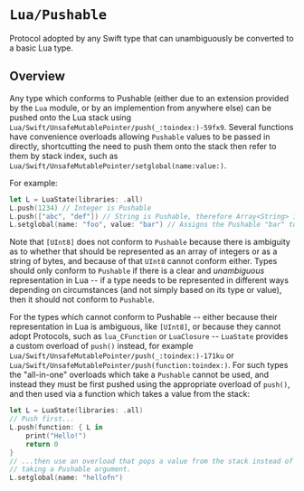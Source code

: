 # ``Lua/Pushable``

Protocol adopted by any Swift type that can unambiguously be converted to a basic Lua type.

## Overview

Any type which conforms to Pushable (either due to an extension provided by the `Lua` module, or by an implemention from anywhere else) can be pushed onto the Lua stack using ``Lua/Swift/UnsafeMutablePointer/push(_:toindex:)-59fx9``. Several functions have convenience overloads allowing `Pushable` values to be passed in directly, shortcutting the need to push them onto the stack then refer to them by stack index, such as ``Lua/Swift/UnsafeMutablePointer/setglobal(name:value:)``.

For example:
```swift
let L = LuaState(libraries: .all)
L.push(1234) // Integer is Pushable
L.push(["abc", "def"]) // String is Pushable, therefore Array<String> is too
L.setglobal(name: "foo", value: "bar") // Assigns the Pushable "bar" to the global named "foo"
```

Note that `[UInt8]` does not conform to `Pushable` because there is ambiguity as to whether that should be represented as an array of integers or as a string of bytes, and because of that `UInt8` cannot conform either. Types should only conform to `Pushable` if there is a clear and _unambiguous_ representation in Lua -- if a type needs to be represented in different ways depending on circumstances (and not simply based on its type or value), then it should not conform to `Pushable`.

For the types which cannot conform to Pushable -- either because their representation in Lua is ambiguous, like `[UInt8]`, or because they cannot adopt Protocols, such as `lua_CFunction` or `LuaClosure` -- `LuaState` provides a custom overload of `push()` instead, for example ``Lua/Swift/UnsafeMutablePointer/push(_:toindex:)-171ku`` or ``Lua/Swift/UnsafeMutablePointer/push(function:toindex:)``. For such types the "all-in-one" overloads which take a `Pushable` cannot be used, and instead they must be first pushed using the appropriate overload of `push()`, and then used via a function which takes a value from the stack:

```swift
let L = LuaState(libraries: .all)
// Push first...
L.push(function: { L in
    print("Hello!")
    return 0
}
// ...then use an overload that pops a value from the stack instead of
// taking a Pushable argument.
L.setglobal(name: "hellofn")
```
